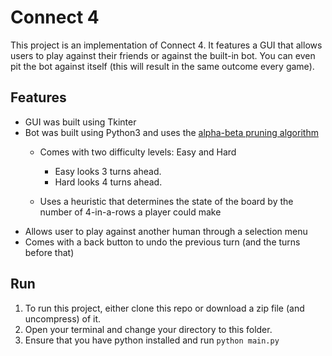 # Connect 4

This project is an implementation of Connect 4. It features a GUI that allows users to play against their friends or against the built-in bot. You can even pit the bot against itself (this will result in the same outcome every game).

## Features
- GUI was built using Tkinter
- Bot was built using Python3 and uses the [alpha-beta pruning algorithm](https://en.wikipedia.org/wiki/Alpha%E2%80%93beta_pruning)
    - Comes with two difficulty levels: Easy and Hard
        - Easy looks 3 turns ahead.
        - Hard looks 4 turns ahead.
        
    - Uses a heuristic that determines the state of the board by the number of 4-in-a-rows a player could make
- Allows user to play against another human through a selection menu
- Comes with a back button to undo the previous turn (and the turns before that)

## Run
1. To run this project, either clone this repo or download a zip file (and uncompress) of it.
2. Open your terminal and change your directory to this folder.
3. Ensure that you have python installed and run `python main.py`

